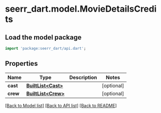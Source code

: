 # seerr_dart.model.MovieDetailsCredits

## Load the model package
```dart
import 'package:seerr_dart/api.dart';
```

## Properties
Name | Type | Description | Notes
------------ | ------------- | ------------- | -------------
**cast** | [**BuiltList&lt;Cast&gt;**](Cast.md) |  | [optional] 
**crew** | [**BuiltList&lt;Crew&gt;**](Crew.md) |  | [optional] 

[[Back to Model list]](../README.md#documentation-for-models) [[Back to API list]](../README.md#documentation-for-api-endpoints) [[Back to README]](../README.md)


